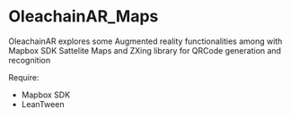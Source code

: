# OleachainAR_Maps

 OleachainAR explores some Augmented reality functionalities among with Mapbox SDK Sattelite Maps and ZXing library for QRCode generation and recognition   

Require: 
- Mapbox SDK
- LeanTween
